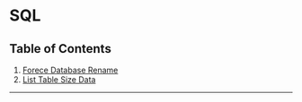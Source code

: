 # SQL

##  Table of Contents
1. [Forece Database Rename](force_rename_database.md)
2. [List Table Size Data](list_table_size_data)

***

